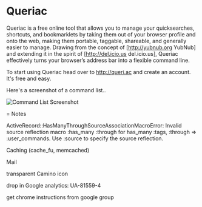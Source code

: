Queriac
=======

Queriac is a free online tool that allows you to manage your quicksearches, shortcuts, and bookmarklets by taking them out of your browser profile and onto the web, making them portable, taggable, shareable, and generally easier to manage. Drawing from the concept of [http://yubnub.org YubNub] and extending it in the spirit of [http://del.icio.us del.icio.us], Queriac effectively turns your browser’s address bar into a flexible command line.

To start using Queriac head over to http://queri.ac and create an account. It's free and easy.

Here's a screenshot of a command list..

![Command List Screenshot](http://zeke.sikelianos.com/projects/queriac/images/commands.png)


= Notes

ActiveRecord::HasManyThroughSourceAssociationMacroError: Invalid source reflection macro :has_many :through for has_many :tags, :through => :user_commands.  Use :source to specify the source reflection.

Caching (cache_fu, memcached)

Mail

transparent Camino icon

drop in Google analytics: UA-81559-4

get chrome instructions from google group
